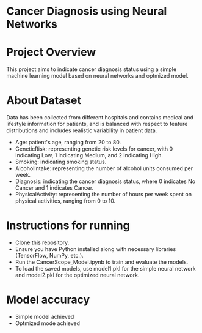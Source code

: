 # Cancer Diagnosis using Neural Networks

# Project Overview
This project aims to indicate  cancer diagnosis status using a  simple machine learning model based on neural networks and optmized model.

# About Dataset
Data has been collected from different hospitals and contains medical and lifestyle information for patients, and is balanced with respect to feature distributions and includes realistic variability in patient data.
* Age: patient's age, ranging from 20 to 80.
* GeneticRisk: representing genetic risk levels for cancer, with 0 indicating Low, 1 indicating Medium, and 2 indicating High.
* Smoking: indicating smoking status.
* AlcoholIntake: representing the number of alcohol units consumed per week.
* Diagnosis:  indicating the cancer diagnosis status, where 0 indicates No Cancer and 1 indicates Cancer.
* PhysicalActivity: representing the number of hours per week spent on physical activities, ranging from 0 to 10.

# Instructions for running
* Clone this repository.
* Ensure you have Python installed along with necessary libraries (TensorFlow, NumPy, etc.).
* Run the CancerScope_Model.ipynb to train and evaluate the models.
* To load the saved models, use model1.pkl for the simple neural network and model2.pkl for the optimized neural network.

# Model accuracy
* Simple model achieved 
* Optmized mode achieved

